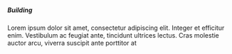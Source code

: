 ##### **Building**
Lorem ipsum dolor sit amet, consectetur adipiscing elit. Integer et efficitur enim. Vestibulum ac feugiat ante, tincidunt ultrices lectus. Cras molestie auctor arcu, viverra suscipit ante porttitor at